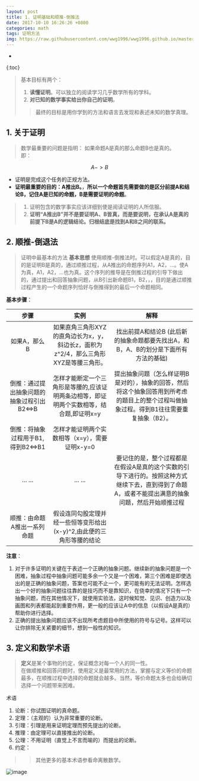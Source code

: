 ```yaml
---
layout: post
title: 1. 证明基础和顺推-倒推法
date: 2017-10-10 16:26:26 +0800
categories: math
tags: 证明方法 
img: https://raw.githubusercontent.com/wwg1996/wwg1996.github.io/master/images/proof.jpg
---
```


* 
{:toc}

> 基本目标有两个：
> 1. **读懂证明**。可以独立的阅读学习几乎数学所有的学科。
> 2. **对已知的数学事实给出你自己的证明**。
> > 最终的目标是用你学到的方法和语言去发现和表述未知的数学真理。

## 1. 关于证明
> 数学最重要的问题是指明： 如果命题A是真的那么命题B也是真的。\
> 即：
```math
 A -> B
```
* 证明是完成这个任务的正规方法。
* **证明最重要的目的：A推出B。**，**所以一个命题首先需要做的是区分前提A和结论B，记住A是已知的命题，B是需要证明的命题**。
> 1. 证明包含的数学事实应该详细到使是阅读证明的人所信服。
> 2. **证明“A推出B”并不是要证明A、B皆真，而是要说明，在承认A是真的前提下B是A的逻辑结论。归根结底是找到A和B之间的联系。**

## 2. 顺推-倒退法
> 证明中最基本的方法
> **基本思想**
> 使用顺推-倒推法时。可以假定A是真的，目的是证明B是真的，通过顺推过程，从A推出的命题序列A1，A2，...。使A为真，A1，A2，...也为真。这个序列的推导是在倒推过程的引导下做出的，通过提出和回答抽象问题，从B引出新命题B1，B2，，，目的是通过顺推过程产生的一个命题序列恰好与倒推得到的最后一个命题相同。

**基本步骤**：

|            步骤            |                    实例                    |                    解释                    |
| :----------------------: | :--------------------------------------: | :--------------------------------------: |
|         如果A，那么B          | 如果直角三角形XYZ的直角边长为x，y，斜边长z，面积为z^2/4，那么三角形XYZ是等腰三角形。 | 找出前提A和结论B (此后新的抽象命题都要先找出A，和B，A、B的划分是下面所有方法的基础) |
| 倒推：通过提出抽象问题的抽象过程引出B2<=>B | 怎样才能断定一个三角形是等腰的,应该证明两条边相等，即证明两个实数相等，结合题,即证明x=y | 提出抽象问题（怎么样证明B是对的），抽象的回答，然后将这个抽象回答用到所考虑的题目上的整个过程叫做抽象过程。得到B1往往需要重复抽象（B2）。 |
|  倒推：将抽象过程用于B1,得到B2<=>B1  |       怎样才能证明两个实数相等（x=y），需要证明x-y=0        |                                          |
|         ... ...          |                 ... ...                  | 要记住的是，整个过程都是在假设A是真的这个实数的引导下进行的。按照这种方式继续下去，直到得到了命题A，或者不能提出满意的抽象问题，然后开始顺推过程 |
|      顺推：由命题A推出一系列命题      |  假设连同勾股定理并经一些恒等变形给出(x-y)^2,由此便的三角形等腰的结论  |                                          |

**注意**：
1. 对于许多证明的关键在于表述一个正确的抽象问题。继续新的抽象问题是一个困难，抽象过程中抽象问题可能多余一个又是一个困难，第三个困难是即使选出的是正确的抽象问题，答案也可能不止一个，更可能有的无法证明。怎样选出一个好的抽象问题往往靠的是技巧而不是靠知识，在侥幸的情况下只有一个抽象问题，而在其他情况下，就使用实验法，这时候知觉、见识、创造力以及画图和列表都能起到重要作用，更一般的应该让A中的信息（以假设A是真的）帮助你进行选择。
2. 正确的提出抽象问题应该不出现所考虑题目中所使用的符号与记号。这样可以让你排除无关紧要的细节，想到一般性的知识。

## 3. 定义和数学术语
> **定义**是某个事物的约定，保证概念对每一个人的同一性。\
> 在做顺推和回答问题时，使用定义是最常用的方法，掌握与定义等价的命题最多，在顺推过程中选择的命题就会越多。当然，等价命题太多也会给确切选择一个问题带来困难。

术语
1. 论断：你试图证明的真命题。
2. 定理：（主观的）认为非常重要的论断。
3. 引理：引理是用来证明定理而预先提出的论断。
4. 推理：由定理可以直接推出的论断。
5. 公理：不用证明（直觉上不言而喻的）而提出的论断。
6. 约定：

>> 其他更多的基本术语参看命离散数学。

![image](https://raw.githubusercontent.com/wwg1996/wwg1996.github.io/master/images/stdt.png)